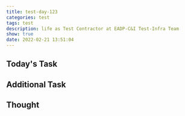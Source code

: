 ```yaml
---
title: test-day-123
categories: test
tags: test
description: life as Test Contractor at EADP-C&I Test-Infra Team
show: true
date: 2022-02-21 13:51:04
---
```

## Today's Task

## Additional Task 

## Thought

